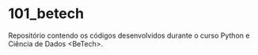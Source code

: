 # 101_betech
Repositório contendo os códigos desenvolvidos durante o curso Python e Ciência de Dados &lt;BeTech>.
